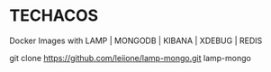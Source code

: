 # TECHACOS
Docker Images with LAMP | MONGODB | KIBANA | XDEBUG | REDIS



git clone https://github.com/leiione/lamp-mongo.git lamp-mongo


